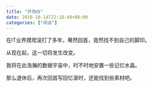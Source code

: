 ```yaml
---
title: "开场白"
date: 2018-10-14T22:18:49+08:00
categories: ["闲谈"]
---
```


在IT业界摸爬滚打了多年，蓦然回首，竟然找不到自己的脚印。

从现在起，这一切将发生改变。

我将在此浩瀚的数据宇宙中，时不时地安置一些记忆水晶。

那么退休后，再次回首写回忆录时，还能找到些素材吧。

